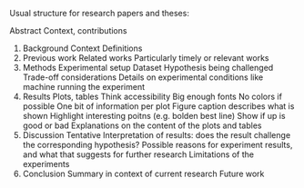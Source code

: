 
Usual structure for research papers and theses:

Abstract
  Context, contributions
1. Background
  Context
  Definitions
2. Previous work
  Related works
  Particularly timely or relevant works
3. Methods
  Experimental setup
    Dataset
    Hypothesis being challenged
    Trade-off considerations
    Details on experimental conditions like machine running the experiment
4. Results
  Plots, tables
    Think accessibility
      Big enough fonts
      No colors if possible
      One bit of information per plot
      Figure caption describes what is shown
    Highlight interesting poitns (e.g. bolden best line)
    Show if up is good or bad
  Explanations on the content of the plots and tables
5. Discussion
  Tentative Interpretation of results: 
    does the result challenge the corresponding hypothesis?
  Possible reasons for experiment results, and what that
    suggests for further research
  Limitations of the experiments
6. Conclusion
  Summary in context of current research
  Future work